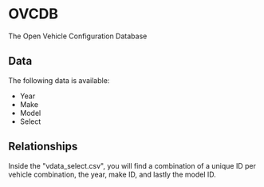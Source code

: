 # OVCDB
The Open Vehicle Configuration Database

## Data
The following data is available:
- Year
- Make
- Model
- Select

## Relationships
Inside the "vdata_select.csv", you will find a combination of a unique ID per vehicle combination, the year, make ID, and lastly the model ID.
